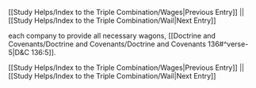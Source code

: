 [[Study Helps/Index to the Triple Combination/Wages|Previous Entry]]  ||  [[Study Helps/Index to the Triple Combination/Wail|Next Entry]]

 each company to provide all necessary wagons, [[Doctrine and Covenants/Doctrine and Covenants/Doctrine and Covenants 136#^verse-5|D&C 136:5]].

[[Study Helps/Index to the Triple Combination/Wages|Previous Entry]]  ||  [[Study Helps/Index to the Triple Combination/Wail|Next Entry]]